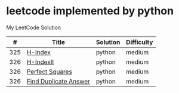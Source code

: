 leetcode implemented by python
========
My LeetCode Solution

| # | Title | Solution | Difficulty |
|---| ----- | -------- | ---------- |
|325|[H-Index](array/h_index.py)|python|medium|
|326|[H-IndexII](array/h_index2.py)|python|medium|
|326|[Perfect Squares](array/perfect_squares.py)|python|medium|
|326|[Find Duplicate Answer](array/find_duplicate_answer.py)|python|medium|
